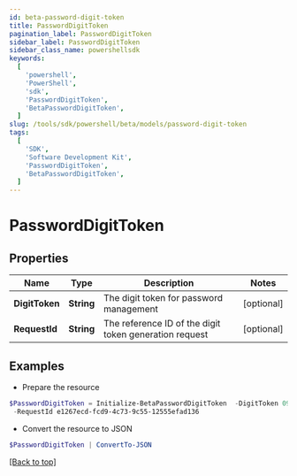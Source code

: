 ```yaml
---
id: beta-password-digit-token
title: PasswordDigitToken
pagination_label: PasswordDigitToken
sidebar_label: PasswordDigitToken
sidebar_class_name: powershellsdk
keywords:
  [
    'powershell',
    'PowerShell',
    'sdk',
    'PasswordDigitToken',
    'BetaPasswordDigitToken',
  ]
slug: /tools/sdk/powershell/beta/models/password-digit-token
tags:
  [
    'SDK',
    'Software Development Kit',
    'PasswordDigitToken',
    'BetaPasswordDigitToken',
  ]
---
```


# PasswordDigitToken

## Properties

| Name | Type | Description | Notes |
| --- | --- | --- | --- |
| **DigitToken** | **String** | The digit token for password management | [optional] |
| **RequestId** | **String** | The reference ID of the digit token generation request | [optional] |

## Examples

- Prepare the resource

```powershell
$PasswordDigitToken = Initialize-BetaPasswordDigitToken  -DigitToken 09087713 `
 -RequestId e1267ecd-fcd9-4c73-9c55-12555efad136
```

- Convert the resource to JSON

```powershell
$PasswordDigitToken | ConvertTo-JSON
```

[[Back to top]](#)

